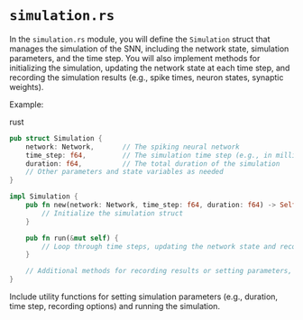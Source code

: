 # `simulation.rs`

In the `simulation.rs` module, you will define the `Simulation` struct that manages the simulation of the SNN, including the network state, simulation parameters, and the time step. You will also implement methods for initializing the simulation, updating the network state at each time step, and recording the simulation results (e.g., spike times, neuron states, synaptic weights).

Example:

rust

```rust
pub struct Simulation {
    network: Network,       // The spiking neural network
    time_step: f64,         // The simulation time step (e.g., in milliseconds)
    duration: f64,          // The total duration of the simulation
    // Other parameters and state variables as needed
}

impl Simulation {
    pub fn new(network: Network, time_step: f64, duration: f64) -> Self {
        // Initialize the simulation struct
    }

    pub fn run(&mut self) {
        // Loop through time steps, updating the network state and recording results
    }

    // Additional methods for recording results or setting parameters, if needed
}
```

Include utility functions for setting simulation parameters (e.g., duration, time step, recording options) and running the simulation.